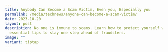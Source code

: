 ```yaml
---
title: Anybody Can Become a Scam Victim, Even you, Especially you
permalink: /media/technews/anyone-can-become-a-scam-victim/
date: 2023-10-20
layout: post
description: No one is immune to scams. Learn how to protect yourself with
  essential tips to stay one step ahead of fraudsters.
image: ""
variant: tiptap
---
```

<p></p>